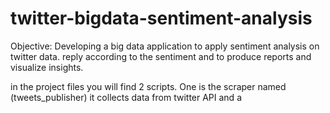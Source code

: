 # twitter-bigdata-sentiment-analysis

Objective:
Developing a big data application to apply sentiment analysis on twitter data. reply according to the sentiment and to produce reports and visualize insights.

in the project files you will find 2 scripts. One is the scraper named (tweets_publisher) it collects data from twitter API and a
